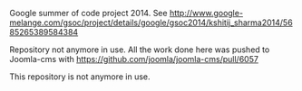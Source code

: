 Google summer of code project 2014. See http://www.google-melange.com/gsoc/project/details/google/gsoc2014/kshitij_sharma2014/5685265389584384

Repository not anymore in use. All the work done here was pushed to Joomla-cms with https://github.com/joomla/joomla-cms/pull/6057

This repository is not anymore in use.

